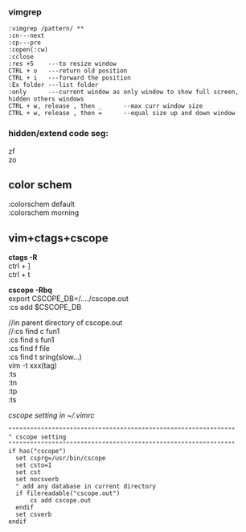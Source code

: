 ### vimgrep  
```  
:vimgrep /pattern/ **
:cn---next
:cp---pre
:copen(:cw)
:cclose
:res +5    ---to resize window
CTRL + o   ---return old position
CTRL + i   ---forward the position
:Ex folder ---list folder
:only      ---current window as only window to show full screen, hidden others windows
CTRL + w, release , then _      --max curr window size
CTRL + w, release , then =      --equal size up and down window
```  
### hidden/extend code seg:  
zf  
zo  
## color schem
:colorschem default  
:colorschem morning  
## vim+ctags+cscope  
**ctags -R**    
  ctrl + ]  
  ctrl + t  
  
**cscope -Rbq**    
export CSCOPE_DB=/..../cscope.out  
:cs add $CSCOPE_DB   
  
//in parent directory of cscope.out  
//:cs find c fun1   
:cs find s fun1   
:cs find f file  
:cs find t sring(slow...)  
vim -t xxx(tag)  
:ts <tag>  
:tn  
:tp  
:ts  


*cscope setting in ~/.vimrc*   
```
"""""""""""""""""""""""""""""""""""""""""""""""""""""""""""""""
" cscope setting
"""""""""""""""""""""""""""""""""""""""""""""""""""""""""""""""
if has("cscope")
  set csprg=/usr/bin/cscope
  set csto=1
  set cst
  set nocsverb
  " add any database in current directory
  if filereadable("cscope.out")
      cs add cscope.out
  endif
  set csverb
endif
```


